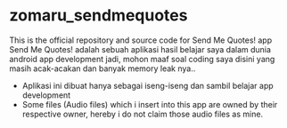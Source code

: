 # zomaru_sendmequotes
This is the official repository and source code for Send Me Quotes! app 
Send Me Quotes! adalah sebuah aplikasi hasil belajar saya dalam dunia android app development
jadi, mohon maaf soal coding saya disini yang masih acak-acakan dan banyak memory leak nya..

- Aplikasi ini dibuat hanya sebagai iseng-iseng dan sambil belajar app development
- Some files (Audio files) which i insert into this app are owned by their respective owner, hereby i do not claim those audio files as mine.
